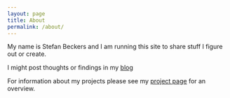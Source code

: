 ```yaml
---
layout: page
title: About
permalink: /about/
---
```



My name is Stefan Beckers and I am running this site to share stuff I figure out or create.

I might post thoughts or findings in my [blog][myblog]

For information about my projects please see my [project page][myprojectpage] for an overview.

[myblog]: http://mypersonalrocketscience.de
[myprojectpage]: http://mypersonalrocketscience.de/projects 

